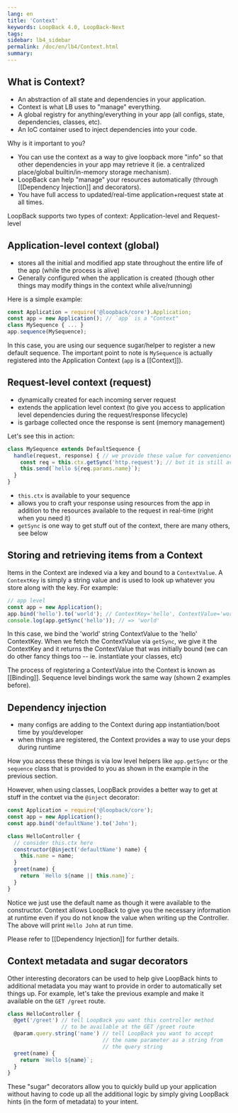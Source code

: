 ```yaml
---
lang: en
title: 'Context'
keywords: LoopBack 4.0, LoopBack-Next
tags:
sidebar: lb4_sidebar
permalink: /doc/en/lb4/Context.html
summary:
---
```


## What is Context?

- An abstraction of all state and dependencies in your application.
- Context is what LB uses to "manage" everything.
- A global registry for anything/everything in your app (all configs, state, dependencies, classes, etc).
- An IoC container used to inject dependencies into your code.

Why is it important to you?

- You can use the context as a way to give loopback more "info" so that other dependencies in your app may retrieve it (ie. a centralized place/global builtin/in-memory storage mechanism).
- LoopBack can help "manage" your resources automatically (through [[Dependency Injection]] and decorators).
- You have full access to updated/real-time application+request state at all times.

LoopBack supports two types of context: Application-level and Request-level

## Application-level context (global)

- stores all the initial and modified app state throughout the entire life of the app (while the process is alive)
- Generally configured when the application is created (though other things may modify things in the context while alive/running)

Here is a simple example:

```js
const Application = require('@loopback/core').Application;
const app = new Application(); // `app` is a "Context"
class MySequence { ... }
app.sequence(MySequence);
```

In this case, you are using our sequence sugar/helper to register a new default sequence. The important point to note is `MySequence` is actually registered into the Application Context (`app` is a [[Context]]).

## Request-level context (request)

- dynamically created for each incoming server request
- extends the application level context (to give you access to application level dependencies during the request/response lifecycle)
- is garbage collected once the response is sent (memory management)

Let's see this in action:

```js
class MySequence extends DefaultSequence {
  handle(request, response) { // we provide these value for convenience (taken from the Context)
    const req = this.ctx.getSync('http.request'); // but it is still available in the sequence/request context
    this.send(`hello ${req.params.name}`);
  }
}
```

- `this.ctx` is available to your sequence
- allows you to craft your response using resources from the app in addition to the resources available to the request in real-time (right when you need it)
- `getSync` is one way to get stuff out of the context, there are many others, see below

## Storing and retrieving items from a Context

Items in the Context are indexed via a key and bound to a `ContextValue`. A `ContextKey` is simply a string value and is used to look up whatever you store along with the key. For example:

```js
// app level
const app = new Application();
app.bind('hello').to('world'); // ContextKey='hello', ContextValue='world'
console.log(app.getSync('hello')); // => 'world'
```

In this case, we bind the 'world' string ContextValue to the 'hello' ContextKey. When we fetch the ContextValue via `getSync`, we give it the ContextKey and it returns the ContextValue that was initially bound (we can do other fancy things too -- ie. instantiate your classes, etc)

The process of registering a ContextValue into the Context is known as [[Binding]]. Sequence level bindings work the same way (shown 2 examples before).

## Dependency injection

- many configs are adding to the Context during app instantiation/boot time by you/developer
- when things are registered, the Context provides a way to use your deps during runtime

How you access these things is via low level helpers like `app.getSync` or the `sequence` class that is provided to you as shown in the example in the previous section.

However, when using classes, LoopBack provides a better way to get at stuff in the contxet via the `@inject` decorator:

```js
const Application = require('@loopback/core');
const app = new Application();
const app.bind('defaultName').to('John');

class HelloController {
  // consider this.ctx here
  constructor(@inject('defaultName') name) {
    this.name = name;
  }
  greet(name) {
    return `Hello ${name || this.name}`;
  }
}
```

Notice we just use the default name as though it were available to the constructor. Context allows LoopBack to give you the necessary information at runtime even if you do not know the value when writing up the Controller. The above will print `Hello John` at run time.

Please refer to [[Dependency Injection]] for further details.

## Context metadata and sugar decorators

Other interesting decorators can be used to help give LoopBack hints to additional metadata you may want to provide in order to automatically set things up. For example, let's take the previous example and make it available on the `GET /greet` route.

```js
class HelloController {
  @get('/greet') // tell LoopBack you want this controller method
                 // to be available at the GET /greet route
  @param.query.string('name') // tell LoopBack you want to accept
                              // the name parameter as a string from
                              // the query string
  greet(name) {
    return `Hello ${name}`;
  }
}
```

These "sugar" decorators allow you to quickly build up your application without having to code up all the additional logic by simply giving LoopBack hints (in the form of metadata) to your intent.
